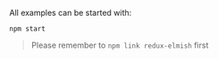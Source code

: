 All examples can be started with:
```
npm start
```

> Please remember to `npm link redux-elmish` first
